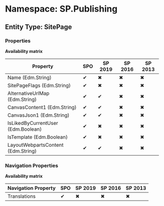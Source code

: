 # Namespace: SP.Publishing
## Entity Type: SitePage

### Properties

**Availability matrix**

Property | SPO | SP 2019 | SP 2016 | SP 2013
----------|-----|---------|---------|--------
Name (Edm.String) | ✔ | ✖ | ✖ | ✖
SitePageFlags (Edm.String) | ✔ | ✖ | ✖ | ✖
AlternativeUrlMap (Edm.String) | ✔ | ✔ | ✖ | ✖
CanvasContent1 (Edm.String) | ✔ | ✔ | ✖ | ✖
CanvasJson1 (Edm.String) | ✔ | ✔ | ✖ | ✖
IsLikedByCurrentUser (Edm.Boolean) | ✔ | ✖ | ✖ | ✖
IsTemplate (Edm.Boolean) | ✔ | ✖ | ✖ | ✖
LayoutWebpartsContent (Edm.String) | ✔ | ✔ | ✖ | ✖

### Navigation Properties

**Availability matrix**

Navigation Property | SPO | SP 2019 | SP 2016 | SP 2013
----------|-----|---------|---------|--------
Translations | ✔ | ✖ | ✖ | ✖
